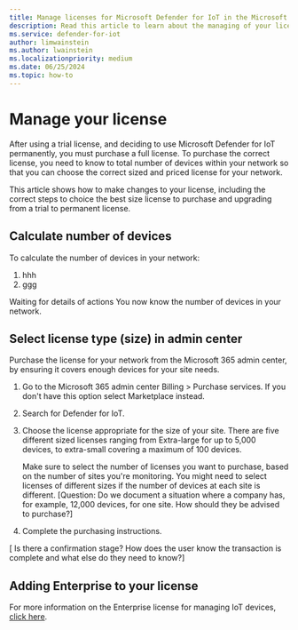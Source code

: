 ```yaml
---
title: Manage licenses for Microsoft Defender for IoT in the Microsoft Defender portal
description: Read this article to learn about the managing of your license for Defender for IoT in the Microsoft Defender portal.
ms.service: defender-for-iot
author: limwainstein
ms.author: lwainstein
ms.localizationpriority: medium
ms.date: 06/25/2024
ms.topic: how-to
---
```


# Manage your license

After using a trial license, and deciding to use Microsoft Defender for IoT permanently, you must purchase a full license. To purchase the correct license, you need to know to total number of devices within your network so that you can choose the correct sized and priced license for your network.

This article shows how to make changes to your license, including the correct steps to choice the best size license to purchase and upgrading from a trial to permanent license.

## Calculate number of devices

To calculate the number of devices in your network:

1. hhh
2. ggg

Waiting for details of actions
You now know the number of devices in your network.

## Select license type (size) in admin center

Purchase the license for your network from the Microsoft 365 admin center, by ensuring it covers enough devices for your site needs.

1. Go to the Microsoft 365 admin center Billing > Purchase services. If you don't have this option select Marketplace instead.

1. Search for Defender for IoT.

1. Choose the license appropriate for the size of your site. There are five different sized licenses ranging from Extra-large for up to 5,000 devices, to extra-small covering a maximum of 100 devices.

    Make sure to select the number of licenses you want to purchase, based on the number of sites you're monitoring. You might need to select licenses of different sizes if the number of devices at each site is different. [Question: Do we document a situation where a company has, for example, 12,000 devices, for one site. How should they be advised to purchase?]

1. Complete the purchasing instructions.

[ Is there a confirmation stage? How does the user know the transaction is complete and what else do they need to know?]

## Adding Enterprise to your license

For more information on the Enterprise license for managing IoT devices, [click here]().
